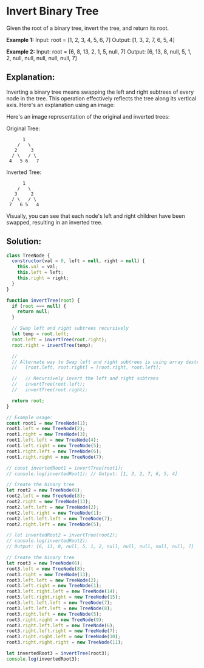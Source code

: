 # Invert Binary Tree
Given the root of a binary tree, invert the tree, and return its root. 

**Example 1:**
Input: root = [1, 2, 3, 4, 5, 6, 7]
Output: [1, 3, 2, 7, 6, 5, 4]

**Example 2:**
Input: root = [6, 8, 13, 2, 1, 5, null, 7]
Output: [6, 13, 8, null, 5, 1, 2, null, null, null, null, null, 7]

## Explanation:
Inverting a binary tree means swapping the left and right subtrees of every node in the tree. This operation effectively reflects the tree along its vertical axis. Here's an explanation using an image:

Here's an image representation of the original and inverted trees:

Original Tree:
```
      1
    /   \
   2     3
  / \   / \
 4   5 6   7
```

Inverted Tree:
```
      1
    /   \
   3     2
  / \   / \
 7   6 5   4
```

Visually, you can see that each node's left and right children have been swapped, resulting in an inverted tree. 

## Solution:
```js
class TreeNode {
  constructor(val = 0, left = null, right = null) {
    this.val = val;
    this.left = left;
    this.right = right;
  }
}

function invertTree(root) {
  if (root === null) {
    return null;
  }

  // Swap left and right subtrees recursively
  let temp = root.left;
  root.left = invertTree(root.right);
  root.right = invertTree(temp);

  //
  // Alternate way to Swap left and right subtrees is using array destructuring.
  //   [root.left, root.right] = [root.right, root.left];

  //   // Recursively invert the left and right subtrees
  //   invertTree(root.left);
  //   invertTree(root.right);

  return root;
}

// Example usage:
const root1 = new TreeNode(1);
root1.left = new TreeNode(2);
root1.right = new TreeNode(3);
root1.left.left = new TreeNode(4);
root1.left.right = new TreeNode(5);
root1.right.left = new TreeNode(6);
root1.right.right = new TreeNode(7);

// const invertedRoot1 = invertTree(root1);
// console.log(invertedRoot1); // Output: [1, 3, 2, 7, 6, 5, 4]

// Create the binary tree
let root2 = new TreeNode(6);
root2.left = new TreeNode(8);
root2.right = new TreeNode(13);
root2.left.left = new TreeNode(2);
root2.left.right = new TreeNode(1);
root2.left.left.left = new TreeNode(7);
root2.right.left = new TreeNode(5);

// let invertedRoot2 = invertTree(root2);
// console.log(invertedRoot2);
// Output: [6, 13, 8, null, 5, 1, 2, null, null, null, null, null, 7]

// Create the binary tree
let root3 = new TreeNode(6);
root3.left = new TreeNode(8);
root3.right = new TreeNode(13);
root3.left.left = new TreeNode(2);
root3.left.right = new TreeNode(1);
root3.left.right.left = new TreeNode(14);
root3.left.right.right = new TreeNode(15);
root3.left.left.left = new TreeNode(7);
root3.left.left.left = new TreeNode(8);
root3.right.left = new TreeNode(5);
root3.right.right = new TreeNode(9);
root3.right.left.left = new TreeNode(6);
root3.right.left.right = new TreeNode(7);
root3.right.right.left = new TreeNode(10);
root3.right.right.right = new TreeNode(11);

let invertedRoot3 = invertTree(root3);
console.log(invertedRoot3);
```
